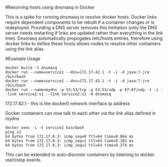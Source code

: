 #Resolving hosts using dnsmasq in Docker

This is a spike for running dnsmasq to resolve docker hosts.  Docker links require dependent components to be rebuilt if a container changes or is redeployed.  Providing a DNS server removes this limitation (only the DNS server needs restarting if links are updated rather than everything in the link tree).  Dnsmasq automatically propogates /etc/hosts entries, therefore using docker links to define these hosts allows nodes to resolve other containers using the link alias.

#Example Usage

```
docker build -t dnsmasq .
docker run --name=service1 --dns=172.17.42.1 -t -i -d java:7-jre /bin/bash
docker run --name=service2 --dns=172.17.42.1 -t -i -d java:7-jre /bin/bash
docker run --name=mydns -p 53:53/tcp -p 53:53/udp -p 67:67/udp -t -i --link service1:s1 --link service2:s2 -d dnsmasq
```

172.17.42.1 - this is the docker0 network interface ip address

Docker containers can now talk to each other via the link alias defined in mydns 

```
docker exec -i -t service1 bin/bash
ping s2
64 bytes from 172.17.0.3: icmp_seq=0 ttl=64 time=0.064 ms
64 bytes from 172.17.0.3: icmp_seq=1 ttl=64 time=0.183 ms
64 bytes from 172.17.0.3: icmp_seq=2 ttl=64 time=0.274 ms
```

This can be extended to auto-discover containers by listening to docker start/stop events.